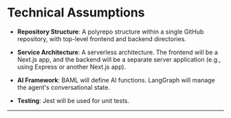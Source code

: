 # Technical Assumptions

- **Repository Structure**: A polyrepo structure within a single GitHub repository, with top-level frontend and backend directories.

- **Service Architecture**: A serverless architecture. The frontend will be a Next.js app, and the backend will be a separate server application (e.g., using Express or another Next.js app).

- **AI Framework**: BAML will define AI functions. LangGraph will manage the agent's conversational state.

- **Testing**: Jest will be used for unit tests.

---
